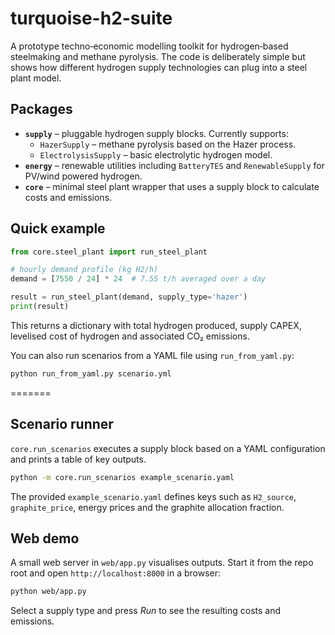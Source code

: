 # turquoise-h2-suite

A prototype techno‑economic modelling toolkit for hydrogen‑based steelmaking and methane pyrolysis. The code is deliberately simple but shows how different hydrogen supply technologies can plug into a steel plant model.

## Packages

- **`supply`** – pluggable hydrogen supply blocks. Currently supports:
  - `HazerSupply` – methane pyrolysis based on the Hazer process.
  - `ElectrolysisSupply` – basic electrolytic hydrogen model.
- **`energy`** – renewable utilities including `BatteryTES` and
  `RenewableSupply` for PV/wind powered hydrogen.
- **`core`** – minimal steel plant wrapper that uses a supply block to calculate costs and emissions.

## Quick example

```python
from core.steel_plant import run_steel_plant

# hourly demand profile (kg H2/h)
demand = [7550 / 24] * 24  # 7.55 t/h averaged over a day

result = run_steel_plant(demand, supply_type='hazer')
print(result)
```

This returns a dictionary with total hydrogen produced, supply CAPEX, levelised cost of hydrogen and associated CO₂ emissions.


You can also run scenarios from a YAML file using `run_from_yaml.py`:

```bash
python run_from_yaml.py scenario.yml
```
=======
## Scenario runner

`core.run_scenarios` executes a supply block based on a YAML configuration and prints a table of key outputs.

```bash
python -m core.run_scenarios example_scenario.yaml
```

The provided `example_scenario.yaml` defines keys such as `H2_source`, `graphite_price`, energy prices and the graphite allocation fraction.


## Web demo

A small web server in `web/app.py` visualises outputs. Start it from the repo
root and open `http://localhost:8000` in a browser:

```bash
python web/app.py
```

Select a supply type and press *Run* to see the resulting costs and emissions.
